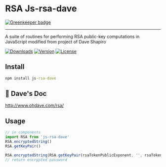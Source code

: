 # RSA Js-rsa-dave

[![Greenkeeper badge](https://badges.greenkeeper.io/chiaweilee/js-rsa-dave.svg)](https://greenkeeper.io/)

___
A suite of routines for performing RSA public-key computations in JavaScript
modified from project of Dave Shapiro

<a href="https://npmcharts.com/compare/js-rsa-dave?minimal=true"><img src="https://img.shields.io/npm/dm/js-rsa-dave.svg" alt="Downloads"></a>
<a href="https://www.npmjs.com/package/js-rsa-dave"><img src="https://img.shields.io/npm/v/js-rsa-dave.svg" alt="Version"></a>
<a href="https://www.npmjs.com/package/js-rsa-dave"><img src="https://img.shields.io/npm/l/js-rsa-dave.svg" alt="License"></a>

## Install
```cmd
npm install js-rsa-dave
```
## 👃 Dave's Doc
http://www.ohdave.com/rsa/

## Usage

```javascript
// in components
import RSA from 'js-rsa-dave'
RSA.encryptedString()
RSA.getKeyPair()
```

```javascript
RSA.encryptedString(RSA.getKeyPair(rsaTokenPublicExponent, '', rsaTokenPublicModulus), userInputPassword)
// return encrypted password
```
